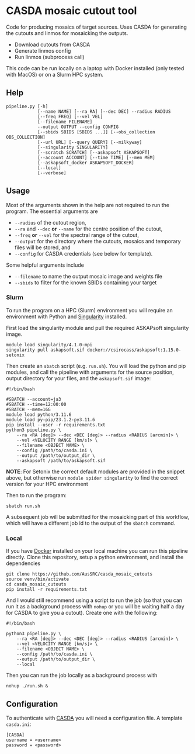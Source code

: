 # CASDA mosaic cutout tool

Code for producing mosaics of target sources. Uses CASDA for generating the cutouts and linmos for mosaicking the outputs.

* Download cutouts from CASDA
* Generate linmos config
* Run linmos (subprocess call)

This code can be run locally on a laptop with Docker installed (only tested with MacOS) or on a Slurm HPC system.

## Help

```
pipeline.py [-h]
            [--name NAME] [--ra RA] [--dec DEC] --radius RADIUS
            [--freq FREQ] [--vel VEL]
            [--filename FILENAME]
            --output OUTPUT --config CONFIG
            [--sbids SBIDS [SBIDS ...]] [--obs_collection OBS_COLLECTION]
            [--url URL] [--query QUERY] [--milkyway]
            [--singularity SINGULARITY]
            [--scratch SCRATCH] [--askapsoft ASKAPSOFT]
            [--account ACCOUNT] [--time TIME] [--mem MEM]
            [--askapsoft_docker ASKAPSOFT_DOCKER]
            [--local]
            [--verbose]
```

## Usage

Most of the arguments shown in the help are not required to run the program. The essential arguments are

* `--radius` of the cutout region,
* `--ra` and `--dec` **or** `--name` for the centre position of the cutout,
* `--freq` **or** `--vel` for the spectral range of the cutout,
* `--output` for the directory where the cutouts, mosaics and temporary files will be stored, and
* `--config` for CASDA credentials (see below for template).

Some helpful arguments include

* `--filename` to name the output mosaic image and weights file
* `--sbids` to filter for the known SBIDs containing your target

### Slurm

To run the program on a HPC (Slurm) environment you will require an environment with Python and [Singularity](https://docs.sylabs.io/guides/3.5/user-guide/introduction.html) installed.

First load the singularity module and pull the required ASKAPsoft singularity image.

```
module load singularity/4.1.0-mpi
singularity pull askapsoft.sif docker://csirocass/askapsoft:1.15.0-setonix
```

Then create an `sbatch` script (e.g. `run.sh`). You will load the python and pip modules, and call the pipeline with arguments for the source position, output directory for your files, and the `askapsoft.sif` image:

```
#!/bin/bash

#SBATCH --account=ja3
#SBATCH --time=12:00:00
#SBATCH --mem=16G
module load python/3.11.6
module load py-pip/23.1.2-py3.11.6
pip install --user -r requirements.txt
python3 pipeline.py \
    --ra <RA [deg]> --dec <DEC [deg]> --radius <RADIUS [arcmin]> \
    --vel <VELOCITY RANGE [km/s]> \
    --filename <OBJECT NAME> \
    --config /path/to/casda.ini \
    --output /path/to/output_dir \
    --askapsoft /path/to/askapsoft.sif
```

**NOTE**: For Setonix the correct default modules are provided in the snippet above, but otherwise run `module spider singularity` to find the correct version for your HPC environment

Then to run the program:

```
sbatch run.sh
```

A subsequent job will be submitted for the mosaicking part of this workflow, which will have a different job id to the output of the `sbatch` command.

### Local

If you have [Docker](https://docs.docker.com/desktop/) installed on your local machine you can run this pipeline directly. Clone this repository, setup a python environment, and install the dependencies

```
git clone https://github.com/AusSRC/casda_mosaic_cutouts
source venv/bin/activate
cd casda_mosaic_cutouts
pip install -r requirements.txt
```

And I would still recommend using a script to run the job (so that you can run it as a background process with `nohup` or you will be waiting half a day for CASDA to give you a cutout). Create one with the following:

```
#!/bin/bash

python3 pipeline.py \
    --ra <RA [deg]> --dec <DEC [deg]> --radius <RADIUS [arcmin]> \
    --vel <VELOCITY RANGE [km/s]> \
    --filename <OBJECT NAME> \
    --config /path/to/casda.ini \
    --output /path/to/output_dir \
    --local
```

Then you can run the job locally as a background process with

```
nohup ./run.sh &
```

## Configuration

To authenticate with [CASDA](https://data.csiro.au/) you will need a configuration file. A template `casda.ini`:

```
[CASDA]
username = <username>
password = <password>
```
